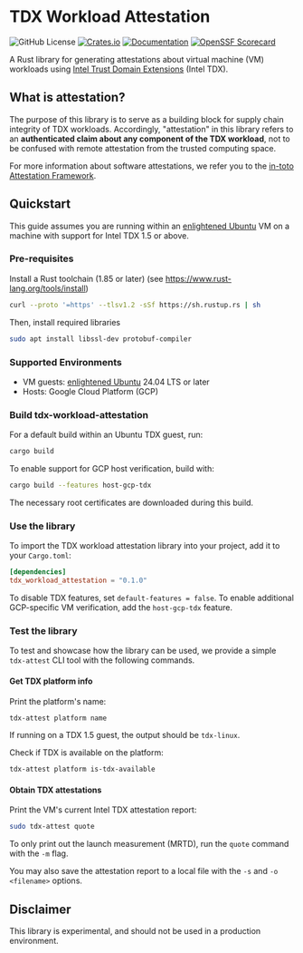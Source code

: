 # TDX Workload Attestation
![GitHub License](https://img.shields.io/github/license/IntelLabs/tdx-workload-attestation)
[![Crates.io](https://img.shields.io/crates/v/tdx-workload-attestation.svg)](https://crates.io/crates/tdx-workload-attestation)
[![Documentation](https://docs.rs/tdx-workload-attestation/badge.svg)](https://docs.rs/tdx-workload-attestation)
[![OpenSSF Scorecard](https://api.scorecard.dev/projects/github.com/IntelLabs/tdx-workload-attestation/badge)](https://scorecard.dev/viewer/?uri=github.com/IntelLabs/tdx-workload-attestation)

A Rust library for generating attestations about virtual machine (VM) workloads
using [Intel Trust Domain Extensions] (Intel TDX).

## What is attestation?

The purpose of this library is to serve as a building block for supply chain
integrity of TDX workloads. Accordingly, "attestation" in this library refers
to an **authenticated claim about any component of the TDX workload**, not to be
confused with remote attestation from the trusted computing space.

For more information about software attestations, we refer you to the
[in-toto Attestation Framework](https://github.com/in-toto/attestation/blob/main/spec/README.md#in-toto-attestation-framework-spec).

## Quickstart

This guide assumes you are running within an [enlightened Ubuntu] VM on a
machine with support for Intel TDX 1.5 or above.

### Pre-requisites

Install a Rust toolchain (1.85 or later) (see https://www.rust-lang.org/tools/install)
```bash
curl --proto '=https' --tlsv1.2 -sSf https://sh.rustup.rs | sh
```

Then, install required libraries
```bash
sudo apt install libssl-dev protobuf-compiler
```

### Supported Environments

- VM guests: [enlightened Ubuntu] 24.04 LTS or later
- Hosts: Google Cloud Platform (GCP)

### Build tdx-workload-attestation

For a default build within an Ubuntu TDX guest, run:
```bash
cargo build
```

To enable support for GCP host verification, build with:
```bash
cargo build --features host-gcp-tdx
```
The necessary root certificates are downloaded during this build.

### Use the library

To import the TDX workload attestation library into your project, add it to your
`Cargo.toml`:

```toml
[dependencies]
tdx_workload_attestation = "0.1.0"
```

To disable TDX features, set `default-features = false`. To enable additional
GCP-specific VM verification, add the `host-gcp-tdx` feature.

### Test the library

To test and showcase how the library can be used, we provide a simple
`tdx-attest` CLI tool with the following commands.

#### Get TDX platform info

Print the platform's name:
```bash
tdx-attest platform name
```
If running on a TDX 1.5 guest, the output should be `tdx-linux`.

Check if TDX is available on the platform:
``` bash
tdx-attest platform is-tdx-available
```

#### Obtain TDX attestations

Print the VM's current Intel TDX attestation report:
```bash
sudo tdx-attest quote
```
To only print out the launch measurement (MRTD), run the `quote` command with
the `-m` flag.

You may also save the attestation report to a local file with the `-s` and `-o <filename>` options.

## Disclaimer

This library is experimental, and should not be used in a production environment.

[Intel Trust Domain Extensions]: https://www.intel.com/content/www/us/en/developer/tools/trust-domain-extensions/overview.html
[enlightened Ubuntu]: https://github.com/canonical/tdx
